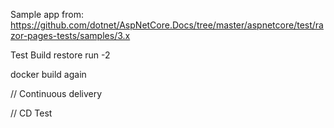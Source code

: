 Sample app from: https://github.com/dotnet/AspNetCore.Docs/tree/master/aspnetcore/test/razor-pages-tests/samples/3.x

Test Build restore run -2

docker build again

// Continuous delivery

// CD Test
